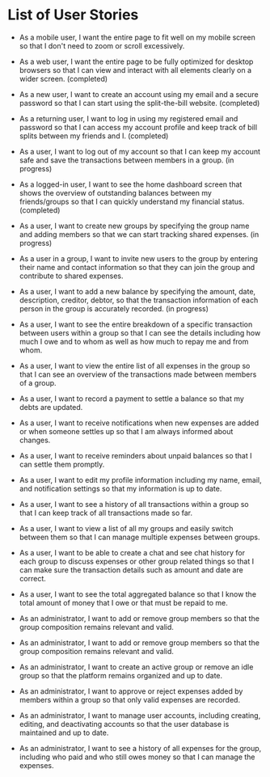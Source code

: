 # List of User Stories

- As a mobile user, I want the entire page to fit well on my mobile screen so that I don't need to zoom or scroll excessively.

- As a web user, I want the entire page to be fully optimized for desktop browsers so that I can view and interact with all elements clearly on a wider screen. (completed)

- As a new user, I want to create an account using my email and a secure password so that I can start using the split-the-bill website.
  (completed)

- As a returning user, I want to log in using my registered email and password so that I can access my account profile and keep track of bill splits between my friends and I. (completed)

- As a user, I want to log out of my account so that I can keep my account safe and save the transactions between members in a group.
  (in progress)
- As a logged-in user, I want to see the home dashboard screen that shows the overview of outstanding balances between my friends/groups so that I can quickly understand my financial status.
  (completed)
- As a user, I want to create new groups by specifying the group name and adding members so that we can start tracking shared expenses.
  (in progress)
- As a user in a group, I want to invite new users to the group by entering their name and contact information so that they can join the group and contribute to shared expenses.

- As a user, I want to add a new balance by specifying the amount, date, description, creditor, debtor, so that the transaction information of each person in the group is accurately recorded.
  (in progress)
- As a user, I want to see the entire breakdown of a specific transaction between users within a group so that I can see the details including how much I owe and to whom as well as how much to repay me and from whom.

- As a user, I want to view the entire list of all expenses in the group so that I can see an overview of the transactions made between members of a group.

- As a user, I want to record a payment to settle a balance so that my debts are updated.

- As a user, I want to receive notifications when new expenses are added or when someone settles up so that I am always informed about changes.

- As a user, I want to receive reminders about unpaid balances so that I can settle them promptly.

- As a user, I want to edit my profile information including my name, email, and notification settings so that my information is up to date.

- As a user, I want to see a history of all transactions within a group so that I can keep track of all transactions made so far.

- As a user, I want to view a list of all my groups and easily switch between them so that I can manage multiple expenses between groups.

- As a user, I want to be able to create a chat and see chat history for each group to discuss expenses or other group related things so that I can make sure the transaction details such as amount and date are correct.

- As a user, I want to see the total aggregated balance so that I know the total amount of money that I owe or that must be repaid to me.

- As an administrator, I want to add or remove group members so that the group composition remains relevant and valid.

- As an administrator, I want to add or remove group members so that the group composition remains relevant and valid.

- As an administrator, I want to create an active group or remove an idle group so that the platform remains organized and up to date.

- As an administrator, I want to approve or reject expenses added by members within a group so that only valid expenses are recorded.

- As an administrator, I want to manage user accounts, including creating, editing, and deactivating accounts so that the user database is maintained and up to date.

- As an administrator, I want to see a history of all expenses for the group, including who paid and who still owes money so that I can manage the expenses.
